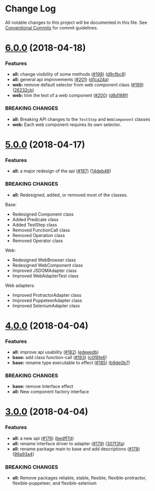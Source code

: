 # Change Log

All notable changes to this project will be documented in this file.
See [Conventional Commits](https://conventionalcommits.org) for commit guidelines.

<a name="6.0.0"></a>
# [6.0.0](https://github.com/clebert/pageobject/compare/v5.0.0...v6.0.0) (2018-04-18)


### Features

* **all:** change visibility of some methods ([#198](https://github.com/clebert/pageobject/issues/198)) ([d9cfbc8](https://github.com/clebert/pageobject/commit/d9cfbc8))
* **all:** general api improvements ([#201](https://github.com/clebert/pageobject/issues/201)) ([d1ca24a](https://github.com/clebert/pageobject/commit/d1ca24a))
* **web:** remove default selector from web component class ([#199](https://github.com/clebert/pageobject/issues/199)) ([26232cb](https://github.com/clebert/pageobject/commit/26232cb))
* **web:** trim the text of a web component ([#200](https://github.com/clebert/pageobject/issues/200)) ([d8d188f](https://github.com/clebert/pageobject/commit/d8d188f))


### BREAKING CHANGES

* **all:** Breaking API changes to the `TestStep` and `WebComponent` classes
* **web:** Each web component requires its own selector.




<a name="5.0.0"></a>
# [5.0.0](https://github.com/clebert/pageobject/compare/v4.0.0...v5.0.0) (2018-04-17)


### Features

* **all:** a major redesign of the api ([#187](https://github.com/clebert/pageobject/issues/187)) ([14deb46](https://github.com/clebert/pageobject/commit/14deb46))


### BREAKING CHANGES

* **all:** Redesigned, added, or removed most of the classes.

Base:
- Redesigned Component class
- Added Predicate class
- Added TestStep class
- Removed FunctionCall class
- Removed Operation class
- Removed Operator class

Web:
- Redesigned WebBrowser class
- Redesigned WebComponent class
- Improved JSDOMAdapter class
- Improved WebAdapterTest class

Web adapters:
- Improved ProtractorAdapter class
- Improved PuppeteerAdapter class
- Improved SeleniumAdapter class




<a name="4.0.0"></a>
# [4.0.0](https://github.com/clebert/pageobject/compare/v3.0.0...v4.0.0) (2018-04-04)


### Features

* **all:** improve api usability ([#182](https://github.com/clebert/pageobject/issues/182)) ([edeeedb](https://github.com/clebert/pageobject/commit/edeeedb))
* **base:** add class function-call ([#183](https://github.com/clebert/pageobject/issues/183)) ([c0f8fe6](https://github.com/clebert/pageobject/commit/c0f8fe6))
* **base:** rename type executable to effect ([#185](https://github.com/clebert/pageobject/issues/185)) ([b9de0b7](https://github.com/clebert/pageobject/commit/b9de0b7))


### BREAKING CHANGES

* **base:** remove interface effect
* **all:** New component factory interface




<a name="3.0.0"></a>
# [3.0.0](https://github.com/clebert/pageobject/compare/v2.0.0...v3.0.0) (2018-04-04)


### Features

* **all:** a new api ([#176](https://github.com/clebert/pageobject/issues/176)) ([bedff7d](https://github.com/clebert/pageobject/commit/bedff7d))
* **all:** rename interface driver to adapter ([#179](https://github.com/clebert/pageobject/issues/179)) ([307f3fa](https://github.com/clebert/pageobject/commit/307f3fa))
* **all:** rename package main to base and add descriptions ([#178](https://github.com/clebert/pageobject/issues/178)) ([99a93a4](https://github.com/clebert/pageobject/commit/99a93a4))


### BREAKING CHANGES

* **all:** Remove packages reliable, stable, flexible, flexible-protractor, flexible-puppeteer, and flexible-selenium
